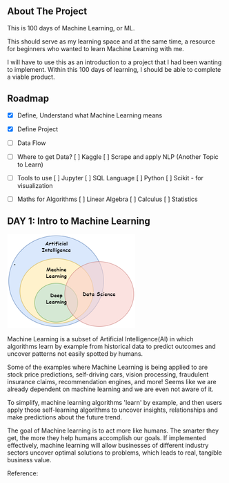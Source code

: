 ## About The Project

This is 100 days of Machine Learning, or ML.

This should serve as my learning space and at the same time, a resource for beginners who wanted to learn Machine Learning with me.

I will have to use this as an introduction to a project that I had been wanting to implement. Within this 100 days of learning, I should be able to complete a viable product. 

## Roadmap

- [x] Define, Understand what Machine Learning means
- [x] Define Project
- [ ] Data Flow
- [ ] Where to get Data?
        [ ] Kaggle
        [ ] Scrape and apply NLP (Another Topic to Learn)
- [ ] Tools to use
        [ ] Jupyter
        [ ] SQL Language
        [ ] Python
        [ ] Scikit - for visualization
- [ ] Maths for Algorithms
        [ ] Linear Algebra
        [ ] Calculus
        [ ] Statistics


## DAY 1: Intro to Machine Learning
![ML-screenshot]

Machine Learning is a subset of Artificial Intelligence(AI) in which algorithms learn by example from historical data to predict outcomes and uncover patterns not easily spotted by humans. 

Some of the examples where Machine Learning is being applied to are stock price predictions, self-driving cars, vision processing,  fraudulent insurance claims, recommendation engines, and more! Seems like we are already dependent on machine learning and we are even not aware of it.

To simplify, machine learning algorithms 'learn' by example, and then users apply those self-learning algorithms to uncover insights, relationships and make predictions about the future trend.

The goal of Machine learning is to act more like humans. The smarter they get, the more they help humans accomplish our goals. If implemented effectively, machine learning will allow businesses of different industry sectors uncover optimal solutions to problems, which leads to real, tangible business value.

Reference: 

[ML-screenshot]: images/ML.png
